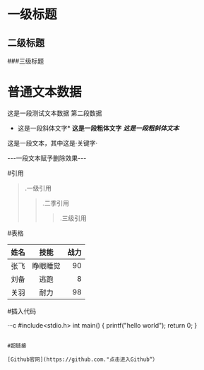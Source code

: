 # 一级标题
## 二级标题
###三级标题

# 普通文本数据

这是一段测试文本数据<hhhh>
第二段数据


* 这是一段斜体文字*
**这是一段粗体文字**
***这是一段粗斜体文本***

这是一段文本，其中这是·关键字·

---一段文本赋予删除效果---

#引用

>.一级引用
>>.二季引用
>>>.三级引用

#表格

姓名|技能|战力
--|:-:|-:
张飞|睁眼睡觉|90
刘备|逃跑|8
关羽|耐力|98


#插入代码

···c
    #include<stdio.h>
     int main()
     {
       printf("hello world");
       return 0;
       }
```

#超链接

[Github官网](https://github.com."点击进入Github“）



